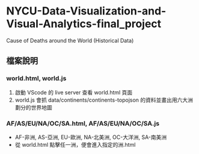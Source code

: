 # NYCU-Data-Visualization-and-Visual-Analytics-final_project
Cause of Deaths around the World (Historical Data)


## 檔案說明
### world.html, world.js
1. 啟動 VScode 的 live server 查看 world.html 頁面
2. world.js 會抓 data/continents/continents-topojson 的資料並畫出用六大洲劃分的世界地圖

### AF/AS/EU/NA/OC/SA.html, AF/AS/EU/NA/OC/SA.js
* AF-非洲, AS-亞洲, EU-歐洲, NA-北美洲, OC-大洋洲, SA-南美洲
* 從 world.html 點擊任一洲，便會進入指定的洲.html
